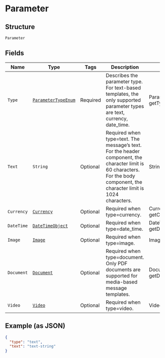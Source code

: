 
# Parameter

## Structure

`Parameter`

## Fields

| Name | Type | Tags | Description | Getter | Setter |
|  --- | --- | --- | --- | --- | --- |
| `Type` | [`ParameterTypeEnum`](../../doc/models/parameter-type-enum.md) | Required | Describes the parameter type. For text-based templates, the only supported parameter types are text, currency, date_time. | ParameterTypeEnum getType() | setType(ParameterTypeEnum type) |
| `Text` | `String` | Optional | Required when type=text. The message’s text. For the header component, the character limit is 60 characters. For the body component, the character limit is 1024 characters. | String getText() | setText(String text) |
| `Currency` | [`Currency`](../../doc/models/currency.md) | Optional | Required when type=currency. | Currency getCurrency() | setCurrency(Currency currency) |
| `DateTime` | [`DateTimeObject`](../../doc/models/date-time-object.md) | Optional | Required when type=date_time. | DateTimeObject getDateTime() | setDateTime(DateTimeObject dateTime) |
| `Image` | [`Image`](../../doc/models/image.md) | Optional | Required when type=image. | Image getImage() | setImage(Image image) |
| `Document` | [`Document`](../../doc/models/document.md) | Optional | Required when type=document. Only PDF documents are supported for media-based message templates. | Document getDocument() | setDocument(Document document) |
| `Video` | [`Video`](../../doc/models/video.md) | Optional | Required when type=video. | Video getVideo() | setVideo(Video video) |

## Example (as JSON)

```json
{
  "type": "text",
  "text": "text-string"
}
```

